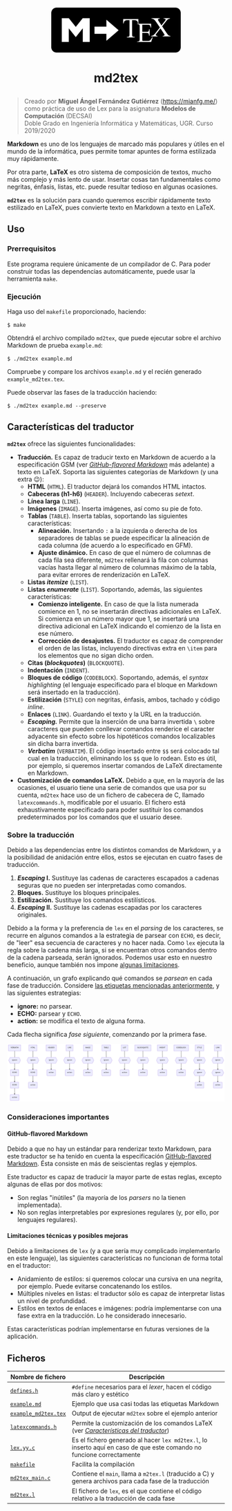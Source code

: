 <p align="center">
    <img src="./resources/logo.png" width="300px">
</p>

<h1 align="center"><p align="center">md2tex</h1></h1>

> Creado por **Miguel Ángel Fernández Gutiérrez** (<https://mianfg.me/>) como práctica de uso de Lex para la asignatura **Modelos de Computación** (DECSAI)  
> Doble Grado en Ingeniería Informática y Matemáticas, UGR. Curso 2019/2020

**Markdown** es uno de los lenguajes de marcado más populares y útiles en el mundo de la informática, pues permite tomar apuntes de forma estilizada muy rápidamente.

Por otra parte, **LaTeX** es otro sistema de composición de textos, mucho más complejo y más lento de usar. Insertar cosas tan fundamentales como negritas, énfasis, listas, etc. puede resultar tedioso en algunas ocasiones.

**`md2tex`** es la solución para cuando queremos escribir rápidamente texto estilizado en LaTeX, pues convierte texto en Markdown a texto en LaTeX.

## Uso

### Prerrequisitos

Este programa requiere únicamente de un compilador de C. Para poder construir todas las dependencias automáticamente, puede usar la herramienta `make`.

### Ejecución

Haga uso del `makefile` proporcionado, haciendo:

~~~
$ make
~~~

Obtendrá el archivo compilado `md2tex`, que puede ejecutar sobre el archivo Markdown de prueba `example.md`:

~~~
$ ./md2tex example.md
~~~

Compruebe y compare los archivos `example.md` y el recién generado `example_md2tex.tex`.

Puede observar las fases de la traducción haciendo:

~~~
$ ./md2tex example.md --preserve
~~~

## Características del traductor

**`md2tex`** ofrece las siguientes funcionalidades:

* **Traducción.** Es capaz de traducir texto en Markdown de acuerdo a la especificación GSM (ver [_GitHub-flavored Markdown_](#github-flavored-markdown) más adelante) a texto en LaTeX. Soporta las siguientes categorías de Markdown (y una extra :wink:):
  * **HTML** (`HTML`). El traductor dejará los comandos HTML intactos.
  * **Cabeceras (h1-h6)** (`HEADER`). Incluyendo cabeceras _setext_.
  * **Línea larga** (`LINE`).
  * **Imágenes** (`IMAGE`). Inserta imágenes, así como su pie de foto.
  * **Tablas** (`TABLE`). Inserta tablas, soportando las siguientes características:
    * **Alineación.** Insertando `:` a la izquierda o derecha de los separadores de tablas se puede especificar la alineación de cada columna (de acuerdo a lo especificado en GFM).
    * **Ajuste dinámico.** En caso de que el número de columnas de cada fila sea diferente, `md2tex` rellenará la fila con columnas vacías hasta llegar al número de columnas máximo de la tabla, para evitar errores de renderización en LaTeX.
  * **Listas _itemize_** (`LIST`).
  * **Listas _enumerate_** (`LIST`). Soportando, además, las siguientes características:
    * **Comienzo inteligente.** En caso de que la lista numerada comience en 1, no se insertarán directivas adicionales en LaTeX. Si comienza en un número mayor que 1, se insertará una directiva adicional en LaTeX indicando el comienzo de la lista en ese número.
    * **Corrección de desajustes.** El traductor es capaz de comprender el orden de las listas, incluyendo directivas extra en `\item` para los elementos que no sigan dicho orden.
  * **Citas (_blockquotes_)** (`BLOCKQUOTE`).
  * **Indentación** (`INDENT`).
  * **Bloques de código** (`CODEBLOCK`). Soportando, además, el _syntax highlighting_ (el lenguaje especificado para el bloque en Markdown será insertado en la traducción).
  * **Estilización** (`STYLE`) con negritas, énfasis, ambos, tachado y código _inline_.
  * **Enlaces** (`LINK`). Guardando el texto y la URL en la traducción.
  * ***Escaping.*** Permite que la inserción de una barra invertida `\` sobre caracteres que pueden conllevar comandos renderice el caracter adyacente sin efecto sobre los hipotéticos comandos localizables sin dicha barra invertida.
  * **_Verbatim_** (`VERBATIM`). El código insertado entre `$$` será colocado tal cual en la traducción, eliminando los `$$` que lo rodean. Esto es útil, por ejemplo, si queremos insertar comandos de LaTeX directamente en Markdown.
* **Customización de comandos LaTeX.** Debido a que, en la mayoría de las ocasiones, el usuario tiene una serie de comandos que usa por su cuenta, `md2tex` hace uso de un fichero de cabecera de C, llamado `latexcommands.h`, modificable por el usuario. El fichero está exhaustivamente especificado para poder sustituir los comandos predeterminados por los comandos que el usuario desee.

### Sobre la traducción

Debido a las dependencias entre los distintos comandos de Markdown, y a la posibilidad de anidación entre ellos, estos se ejecutan en cuatro fases de traducción.

1. **_Escaping_ I.** Sustituye las cadenas de caracteres escapados a cadenas seguras que no pueden ser interpretadas como comandos.
2. **Bloques.** Sustituye los bloques principales.
3. **Estilización.** Sustituye los comandos estilísticos.
4. **_Escaping_ II.** Sustituye las cadenas escapadas por los caracteres originales.

Debido a la forma y la preferencia de `lex` en el _parsing_ de los caracteres, se recurre en algunos comandos a la estrategia de parsear con `ECHO`, es decir, de "leer" esa secuencia de caracteres y no hacer nada. Como `lex` ejecuta la regla sobre la cadena más larga, si se encuentran otros comandos dentro de la cadena parseada, serán ignorados. Podemos usar esto en nuestro beneficio, aunque también nos impone [algunas limitaciones](#limitaciones-técnicas-y-posibles-mejoras).

A continuación, un grafo explicando qué comandos se _parsean_ en cada fase de traducción. Considere [las etiquetas mencionadas anteriormente](#), y las siguientes estrategias:

* **ignore:** no parsear.
* **ECHO:** parsear y `ECHO`.
* **action:** se modifica el texto de alguna forma.

Cada flecha significa _fase siguiente_, comenzando por la primera fase.

![phasegraph](./resources/phasegraph.png)

### Consideraciones importantes

#### GitHub-flavored Markdown

Debido a que no hay un estándar para renderizar texto Markdown, para este traductor se ha tenido en cuenta la especificación [GitHub-flavored Markdown](https://github.github.com/gfm/). Ésta consiste en más de seiscientas reglas y ejemplos.

Este traductor es capaz de traducir la mayor parte de estas reglas, excepto algunas de ellas por dos motivos:

* Son reglas "inútiles" (la mayoría de los _parsers_ no la tienen implementada).
* No son reglas interpretables por expresiones regulares (y, por ello, por lenguajes regulares).

#### Limitaciones técnicas y posibles mejoras

Debido a limitaciones de `lex` (y a que sería muy complicado implementarlo en este lenguaje), las siguientes características no funcionan de forma total en el traductor:

* Anidamiento de estilos: si queremos colocar una cursiva en una negrita, por ejemplo. Puede evitarse concatenando los estilos.
* Múltiples niveles en listas: el traductor sólo es capaz de interpretar listas un nivel de profundidad.
* Estilos en textos de enlaces e imágenes: podría implementarse con una fase extra en la traducción. Lo he considerado innecesario.

Estas características podrían implementarse en futuras versiones de la aplicación.

## Ficheros

| Nombre de fichero | Descripción |
| --- | --- |
| [`defines.h`](./defines.h) | `#define` necesarios para el _lexer_, hacen el código más claro y estético |
| [`example.md`](./example.md) | Ejemplo que usa casi todas las etiquetas Markdown |
| [`example_md2tex.tex`](./example_md2tex.tex) | Output de ejecutar `md2tex` sobre el ejemplo anterior |
| [`latexcommands.h`](./latexcommands.h) | Permite la customización de los comandos LaTeX (ver [_Características del traductor_](#características-del-traductor)) |
| [`lex.yy.c`](./lex.yy.c) | Es el fichero generado al hacer `lex md2tex.l`, lo inserto aquí en caso de que este comando no funcione correctamente |
| [`makefile`](./makefile) | Facilita la compilación |
| [`md2tex_main.c`](./md2tex_main.c) | Contiene el `main`, llama a `m2tex.l` (traducido a C) y genera archivos para cada fase de la traducción |
| [`md2tex.l`](./md2tex.l) | El fichero de `lex`, es el que contiene el código relativo a la traducción de cada fase |
